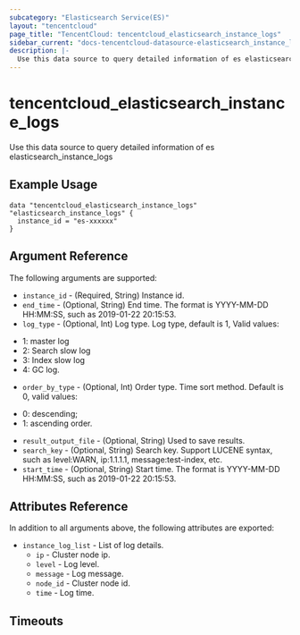 ```yaml
---
subcategory: "Elasticsearch Service(ES)"
layout: "tencentcloud"
page_title: "TencentCloud: tencentcloud_elasticsearch_instance_logs"
sidebar_current: "docs-tencentcloud-datasource-elasticsearch_instance_logs"
description: |-
  Use this data source to query detailed information of es elasticsearch_instance_logs
---
```


# tencentcloud_elasticsearch_instance_logs

Use this data source to query detailed information of es elasticsearch_instance_logs

## Example Usage

```hcl
data "tencentcloud_elasticsearch_instance_logs" "elasticsearch_instance_logs" {
  instance_id = "es-xxxxxx"
}
```

## Argument Reference

The following arguments are supported:

* `instance_id` - (Required, String) Instance id.
* `end_time` - (Optional, String) End time. The format is YYYY-MM-DD HH:MM:SS, such as 2019-01-22 20:15:53.
* `log_type` - (Optional, Int) Log type. Log type, default is 1, Valid values:
- 1: master log
- 2: Search slow log
- 3: Index slow log
- 4: GC log.
* `order_by_type` - (Optional, Int) Order type. Time sort method. Default is 0, valid values:
- 0: descending;
- 1: ascending order.
* `result_output_file` - (Optional, String) Used to save results.
* `search_key` - (Optional, String) Search key. Support LUCENE syntax, such as level:WARN, ip:1.1.1.1, message:test-index, etc.
* `start_time` - (Optional, String) Start time. The format is YYYY-MM-DD HH:MM:SS, such as 2019-01-22 20:15:53.

## Attributes Reference

In addition to all arguments above, the following attributes are exported:

* `instance_log_list` - List of log details.
  * `ip` - Cluster node ip.
  * `level` - Log level.
  * `message` - Log message.
  * `node_id` - Cluster node id.
  * `time` - Log time.


## Timeouts

<no value>


